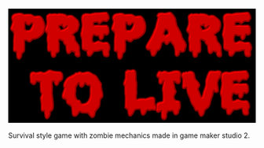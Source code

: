 ![logo](https://github.com/edilsonvilarinho/prepare-to-live/blob/master/imgs/preparer-to-live.png)

Survival style game with zombie mechanics made in game maker studio 2.